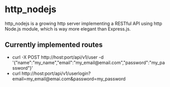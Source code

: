 # http_nodejs
http_nodejs is a growing http server implementing
a RESTful API using http Node.js module, which is
way more elegant than Express.js.

## Currently implemented routes

* curl -X POST http\:\/\/host\:port\/api\/v1\/user -d '{"name":"my_name","email":"my_email\@email\.com","password":"my_password"}'
* curl http\:\/\/host\:port\/api\/v1\/userlogin?email=my_email\@emai\.com&password=my_password

